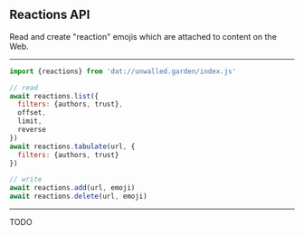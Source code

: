 ## Reactions API

Read and create "reaction" emojis which are attached to content on the Web.

---

```js
import {reactions} from 'dat://unwalled.garden/index.js'

// read
await reactions.list({
  filters: {authors, trust},
  offset,
  limit,
  reverse
})
await reactions.tabulate(url, {
  filters: {authors, trust}
})

// write
await reactions.add(url, emoji)
await reactions.delete(url, emoji)
```

---

TODO
